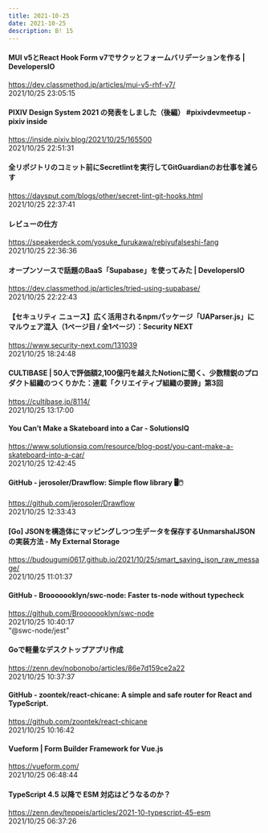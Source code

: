 ```yaml
---
title: 2021-10-25
date: 2021-10-25
description: B! 15
---
```


#### MUI v5とReact Hook Form v7でサクッとフォームバリデーションを作る | DevelopersIO
https://dev.classmethod.jp/articles/mui-v5-rhf-v7/<br>
2021/10/25 23:05:15<br>


#### PIXIV Design System 2021 の発表をしました（後編） #pixivdevmeetup - pixiv inside
https://inside.pixiv.blog/2021/10/25/165500<br>
2021/10/25 22:51:31<br>


#### 全リポジトリのコミット前にSecretlintを実行してGitGuardianのお仕事を減らす
https://daysput.com/blogs/other/secret-lint-git-hooks.html<br>
2021/10/25 22:37:41<br>


#### レビューの仕方
https://speakerdeck.com/yosuke_furukawa/rebiyufalseshi-fang<br>
2021/10/25 22:36:36<br>


#### オープンソースで話題のBaaS「Supabase」を使ってみた | DevelopersIO
https://dev.classmethod.jp/articles/tried-using-supabase/<br>
2021/10/25 22:22:43<br>


#### 【セキュリティ ニュース】広く活用されるnpmパッケージ「UAParser.js」にマルウェア混入（1ページ目 / 全1ページ）：Security NEXT
https://www.security-next.com/131039<br>
2021/10/25 18:24:48<br>


#### CULTIBASE | 50人で評価額2,100億円を越えたNotionに聞く、少数精鋭のプロダクト組織のつくりかた：連載「クリエイティブ組織の要諦」第3回
https://cultibase.jp/8114/<br>
2021/10/25 13:17:00<br>


#### You Can’t Make a Skateboard into a Car - SolutionsIQ
https://www.solutionsiq.com/resource/blog-post/you-cant-make-a-skateboard-into-a-car/<br>
2021/10/25 12:42:45<br>


#### GitHub - jerosoler/Drawflow: Simple flow library 🖥️🖱️
https://github.com/jerosoler/Drawflow<br>
2021/10/25 12:33:43<br>


#### [Go] JSONを構造体にマッピングしつつ生データを保存するUnmarshalJSONの実装方法 - My External Storage
https://budougumi0617.github.io/2021/10/25/smart_saving_json_raw_message/<br>
2021/10/25 11:01:37<br>


#### GitHub - Brooooooklyn/swc-node: Faster ts-node without typecheck
https://github.com/Brooooooklyn/swc-node<br>
2021/10/25 10:40:17<br>
“@swc-node/jest”


#### Goで軽量なデスクトップアプリ作成
https://zenn.dev/nobonobo/articles/86e7d159ce2a22<br>
2021/10/25 10:37:37<br>


#### GitHub - zoontek/react-chicane: A simple and safe router for React and TypeScript.
https://github.com/zoontek/react-chicane<br>
2021/10/25 10:16:42<br>


#### Vueform | Form Builder Framework for Vue.js
https://vueform.com/<br>
2021/10/25 06:48:44<br>


#### TypeScript 4.5 以降で ESM 対応はどうなるのか？
https://zenn.dev/teppeis/articles/2021-10-typescript-45-esm<br>
2021/10/25 06:37:26<br>


